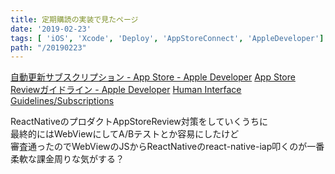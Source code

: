 ```yaml
---
title: 定期購読の実装で見たページ
date: '2019-02-23'
tags: [ 'iOS', 'Xcode', 'Deploy', 'AppStoreConnect', 'AppleDeveloper']
path: "/20190223"
---
```


[自動更新サブスクリプション - App Store - Apple Developer](https://developer.apple.com/jp/app-store/subscriptions/)
[App Store Reviewガイドライン - Apple Developer](https://developer.apple.com/jp/app-store/review/guidelines/#subscriptions)
[Human Interface Guidelines/Subscriptions](https://developer.apple.com/design/human-interface-guidelines/subscriptions/overview/)


ReactNativeのプロダクトAppStoreReview対策をしていくうちに  
最終的にはWebViewにしてA/Bテストとか容易にしたけど  
審査通ったのでWebViewのJSからReactNativeのreact-native-iap叩くのが一番柔軟な課金周りな気がする？
